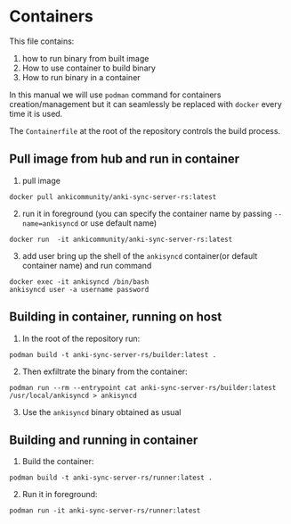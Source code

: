 # Containers 

This file contains:
1. how to run binary from built image
2. How to use container to build binary
3. How to run binary in a container

In this manual we will use `podman` command for containers creation/management but it can seamlessly be replaced with `docker` every time it is used.

The `Containerfile` at the root of the repository controls the build process.
## Pull image from hub and run in container
1. pull image
```
docker pull ankicommunity/anki-sync-server-rs:latest
```
2. run it in foreground (you can specify the container name by passing `--name=ankisyncd` or use default name)
```
docker run  -it ankicommunity/anki-sync-server-rs:latest
```
3. add user
bring up the shell of the `ankisyncd` container(or default container name) and run command
```
docker exec -it ankisyncd /bin/bash
ankisyncd user -a username password
```
## Building in container, running on host

1. In the root of the repository run: 
```
podman build -t anki-sync-server-rs/builder:latest .
```
2. Then exfiltrate the binary from the container:
```
podman run --rm --entrypoint cat anki-sync-server-rs/builder:latest /usr/local/ankisyncd > ankisyncd
```
3. Use the `ankisyncd` binary obtained as usual


## Building and running in container

1. Build the container: 
```
podman build -t anki-sync-server-rs/runner:latest .
```
2. Run it in foreground: 
```
podman run -it anki-sync-server-rs/runner:latest
```
